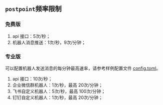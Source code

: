 ## `postpoint`频率限制

### 免费版

1. api 接口：5次/秒；
2. 机器人消息推送：1次/秒，9次/分钟；

### 专业版

可以配置机器人发送消息的每分钟最高速率，请参考样例配置文件 [config.toml](config.toml)。

1. api 接口：10次/秒；
2. 企业微信群机器人：1次/秒，最高 20次/分钟；
3. 飞书自定义机器人：5次/秒，最高 100次/分钟；
4. 钉钉自定义机器人：1次/秒，最高 20次/分钟；

